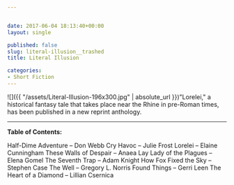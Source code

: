 ```yaml
---


date: 2017-06-04 18:13:40+00:00
layout: single

published: false
slug: literal-illusion__trashed
title: Literal Illusion

categories:
- Short Fiction
---
```


![]({{ "/assets/Literal-Illusion-196x300.jpg" | absolute_url }})"Lorelei," a historical fantasy tale that takes place near the Rhine in pre-Roman times, has been published in a new reprint anthology.



* * *




**Table of Contents:**




Half-Dime Adventure – Don Webb
Cry Havoc – Julie Frost
Lorelei – Elaine Cunningham
These Walls of Despair – Anaea Lay
Lady of the Plagues – Elena Gomel
The Seventh Trap – Adam Knight
How Fox Fixed the Sky – Stephen Case
The Well – Gregory L. Norris
Found Things – Gerri Leen
The Heart of a Diamond – Lillian Csernica


 


